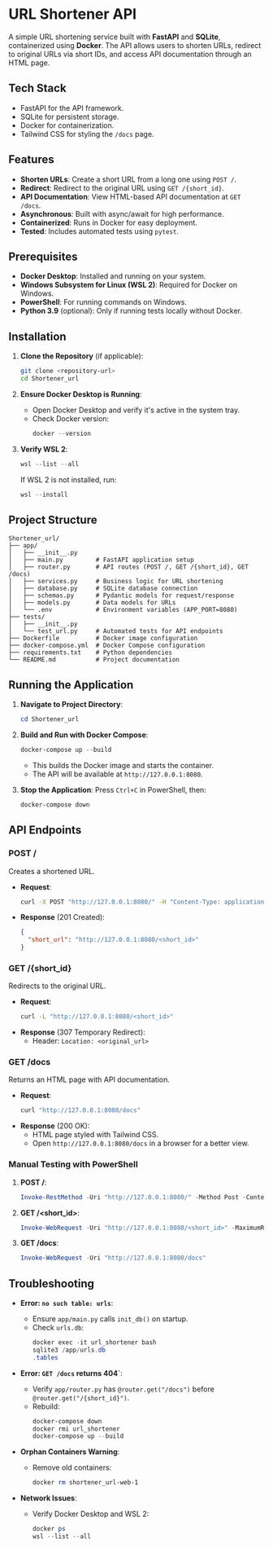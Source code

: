 # URL Shortener API

A simple URL shortening service built with **FastAPI** and **SQLite**, containerized using **Docker**. The API allows users to shorten URLs, redirect to original URLs via short IDs, and access API documentation through an HTML page.

## Tech Stack
  - FastAPI for the API framework.
  - SQLite for persistent storage.
  - Docker for containerization.
  - Tailwind CSS for styling the `/docs` page.

## Features
- **Shorten URLs**: Create a short URL from a long one using `POST /`.
- **Redirect**: Redirect to the original URL using `GET /{short_id}`.
- **API Documentation**: View HTML-based API documentation at `GET /docs`.
- **Asynchronous**: Built with async/await for high performance.
- **Containerized**: Runs in Docker for easy deployment.
- **Tested**: Includes automated tests using `pytest`.

## Prerequisites
- **Docker Desktop**: Installed and running on your system.
- **Windows Subsystem for Linux (WSL 2)**: Required for Docker on Windows.
- **PowerShell**: For running commands on Windows.
- **Python 3.9** (optional): Only if running tests locally without Docker.

## Installation

1. **Clone the Repository** (if applicable):
   ```bash
   git clone <repository-url>
   cd Shortener_url
   ```

2. **Ensure Docker Desktop is Running**:
   - Open Docker Desktop and verify it's active in the system tray.
   - Check Docker version:
     ```powershell
     docker --version
     ```

3. **Verify WSL 2**:
   ```powershell
   wsl --list --all
   ```
   If WSL 2 is not installed, run:
   ```powershell
   wsl --install
   ```

## Project Structure
```
Shortener_url/
├── app/
│   ├── __init__.py
│   ├── main.py         # FastAPI application setup
│   ├── router.py       # API routes (POST /, GET /{short_id}, GET /docs)
│   ├── services.py     # Business logic for URL shortening
│   ├── database.py     # SQLite database connection
│   ├── schemas.py      # Pydantic models for request/response
│   ├── models.py       # Data models for URLs
│   └── .env            # Environment variables (APP_PORT=8080)
├── tests/
│   ├── __init__.py
│   └── test_url.py     # Automated tests for API endpoints
├── Dockerfile          # Docker image configuration
├── docker-compose.yml  # Docker Compose configuration
├── requirements.txt    # Python dependencies
└── README.md           # Project documentation
```

## Running the Application

1. **Navigate to Project Directory**:
   ```powershell
   cd Shortener_url
   ```

2. **Build and Run with Docker Compose**:
   ```powershell
   docker-compose up --build
   ```
   - This builds the Docker image and starts the container.
   - The API will be available at `http://127.0.0.1:8080`.

3. **Stop the Application**:
   Press `Ctrl+C` in PowerShell, then:
   ```powershell
   docker-compose down
   ```

## API Endpoints

### POST /
Creates a shortened URL.

- **Request**:
  ```bash
  curl -X POST "http://127.0.0.1:8080/" -H "Content-Type: application/json" -d '{"url": "http://example.com"}'
  ```
- **Response** (201 Created):
  ```json
  {
    "short_url": "http://127.0.0.1:8080/<short_id>"
  }
  ```

### GET /{short_id}
Redirects to the original URL.

- **Request**:
  ```bash
  curl -L "http://127.0.0.1:8080/<short_id>"
  ```
- **Response** (307 Temporary Redirect):
  - Header: `Location: <original_url>`

### GET /docs
Returns an HTML page with API documentation.

- **Request**:
  ```bash
  curl "http://127.0.0.1:8080/docs"
  ```
- **Response** (200 OK):
  - HTML page styled with Tailwind CSS.
  - Open `http://127.0.0.1:8080/docs` in a browser for a better view.


### Manual Testing with PowerShell
1. **POST /**:
   ```powershell
   Invoke-RestMethod -Uri "http://127.0.0.1:8080/" -Method Post -ContentType "application/json" -Body '{"url": "http://example.com"}'
   ```

2. **GET /<short_id>**:
   ```powershell
   Invoke-WebRequest -Uri "http://127.0.0.1:8080/<short_id>" -MaximumRedirection 0
   ```

3. **GET /docs**:
   ```powershell
   Invoke-WebRequest -Uri "http://127.0.0.1:8080/docs"
   ```

## Troubleshooting

- **Error: `no such table: urls`**:
  - Ensure `app/main.py` calls `init_db()` on startup.
  - Check `urls.db`:
    ```powershell
    docker exec -it url_shortener bash
    sqlite3 /app/urls.db
    .tables
    ```

- **Error: `GET /docs` returns 404`**:
  - Verify `app/router.py` has `@router.get("/docs")` before `@router.get("/{short_id}")`.
  - Rebuild:
    ```powershell
    docker-compose down
    docker rmi url_shortener
    docker-compose up --build
    ```

- **Orphan Containers Warning**:
  - Remove old containers:
    ```powershell
    docker rm shortener_url-web-1
    ```

- **Network Issues**:
  - Verify Docker Desktop and WSL 2:
    ```powershell
    docker ps
    wsl --list --all
    ```
